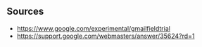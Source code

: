 ## Sources ##
* https://www.google.com/experimental/gmailfieldtrial
* https://support.google.com/webmasters/answer/35624?rd=1
